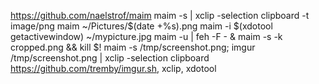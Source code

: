 https://github.com/naelstrof/maim
maim -s | xclip -selection clipboard -t image/png
maim ~/Pictures/$(date +%s).png
maim -i $(xdotool getactivewindow) ~/mypicture.jpg
maim -u | feh -F - & maim -s -k cropped.png && kill $!
maim -s /tmp/screenshot.png; imgur /tmp/screenshot.png | xclip -selection clipboard
https://github.com/tremby/imgur.sh, xclip, xdotool